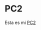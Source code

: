 # PC2
Esta es mi [PC2]([https://github.com/RosaMuguerza/PC2.git](https://rosamuguerza.github.io/PC2/))
